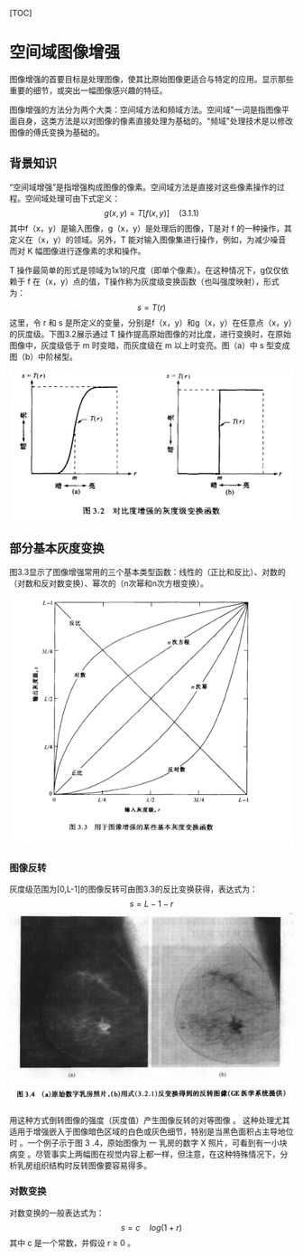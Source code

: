 [TOC]

# 空间域图像增强

图像增强的首要目标是处理图像，使其比原始图像更适合与特定的应用。显示那些重要的细节，或突出一幅图像感兴趣的特征。

图像增强的方法分为两个大类：空间域方法和频域方法。空间域"一词是指图像平面自身，这类方法是以对图像的像素直接处理为基础的。"频域"处理技术是以修改图像的傅氏变换为基础的。

## 背景知识

“空间域增强”是指增强构成图像的像素。空间域方法是直接对这些像素操作的过程。空间域处理可由下式定义：
$$
g(x,y)=T[f(x,y)]\quad(3.1.1)
$$
其中f（x，y）是输入图像，g（x，y）是处理后的图像，T是对 f 的一种操作，其定义在（x，y）的领域。另外，T 能对输入图像集进行操作，例如，为减少噪音而对 K 幅图像进行逐像素的求和操作。

T 操作最简单的形式是领域为1x1的尺度（即单个像素）。在这种情况下，g仅仅依赖于 f 在（x，y）点的值，T操作称为灰度级变换函数（也叫强度映射），形式为：
$$
s =  T(r)
$$
这里，令 r 和 s 是所定义的变量，分别是f（x，y）和g（x，y）在任意点（x，y）的灰度级。下图3.2展示通过 T 操作提高原始图像的对比度，进行变换时，在原始图像中，灰度级低于 m 时变暗，而灰度级在 m 以上时变亮。图（a）中 s 型变成图（b）中阶梯型。

![](../image/IR-1.5.png)

## 部分基本灰度变换

图3.3显示了图像增强常用的三个基本类型函数：线性的（正比和反比）、对数的（对数和反对数变换）、幂次的（n次幂和n次方根变换）。

![](../image/IP-1.6.png)

### 图像反转

灰度级范围为[0,L-1]的图像反转可由图3.3的反比变换获得，表达式为：
$$
s = L-1-r
$$
![](../image/IP-1.7.png)

用这种方式倒转图像的强度（灰度值）产生图像反转的对等图像 。 这种处理尤其适用于增强嵌入于图像暗色区域的白色或灰色细节，特别是当黑色面积占主导地位时 。一个例子示于图 3 .4，原始图像为 一 乳房的数字 X 照片，可看到有一小块病变 。尽管事实上两幅图在视觉内容上都一样，但注意，在这种特殊情况下，分析乳房组织结构时反转图像要容易得多。

### 对数变换

对数变换的一般表达式为：
$$
s = c \quad  log(1+r)
$$
其中 c 是一个常数，并假设 r ≥ 0 。